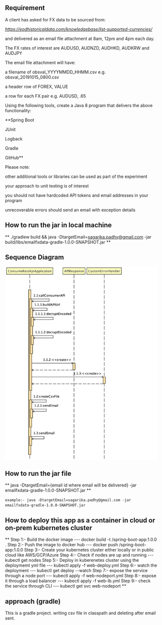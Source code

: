 ## Requirement

A client has asked for FX data to be sourced from:

_https://eodhistoricaldata.com/knowledgebase/list-supported-currencies/_

and delivered as an email file attachment at 8am, 12pm and 4pm each day.


The FX rates of interest are AUDUSD, AUDNZD, AUDHKD, AUDKRW and AUDJPY

The email file attachment will have:

a filename of obsval_YYYYMMDD_HHMM.csv e.g. obsval_20191015_0800.csv

a header row of FOREX, VALUE

a row for each FX pair e.g. AUDUSD, .65

Using the following tools, create a Java 8 program that delivers the above functionality:

**Spring Boot

JUnit

Logback 

Gradle

GitHub**  

Please note:

other additional tools or libraries can be used as part of the experiment

your approach to unit testing is of interest 

you should not have hardcoded API tokens and email addresses in your program

unrecoverable errors should send an email with exception details 

## How to run the jar in local machine
** ./gradlew build && java -DtargetEmail=sagarika.padhy@gmail.com -jar build/libs/emailfxdata-gradle-1.0.0-SNAPSHOT.jar
**

## Sequence Diagram
![alt text](https://github.com/sagarikapadhy/emailfxdatatest-gradle/blob/master/src/main/resources/sequence_diagram.png)



## How to run the jar file
** java -DtargetEmail={email id where email will be delivered} -jar emailfxdata-gradle-1.0.0-SNAPSHOT.jar **

`example:- java -DtargetEmail=sagarika.padhy@gmail.com -jar emailfxdata-gradle-1.0.0-SNAPSHOT.jar `

## How to deploy this app as a container in cloud or on-prem kubernetes cluster
** 
Step 1:- Build the docker image
---     docker build -t <reponame>/spring-boot-app:1.0.0 .
Step 2:- Push the image to docker hub
---     docker push <reponame>/spring-boot-app:1.0.0
Step 3:- Create your kubernetes cluster either locally or in public cloud like AWS/GCP/Azure
Step 4:- Check if nodes are up and running
---      kubectl get nodes
Step 5:- Deploy in kuberenetes cluster using the deploymemt yml file
---      kubectl apply -f web-deploy.yml
Step 6:- watch the deployment
---      kubectl get deploy --watch
Step 7:- expose the service through a node port 
---      kubectl apply -f web-nodeport.yml
Step 8:- expose it through a load balancer
---      kubectl apply -f web-lb.yml
Step 9:- check the service through CLI
---      kubectl get svc web-nodeport
**


## approach (gradle)
This is a gradle project.
writing csv file in classpath and deleting after email sent.


